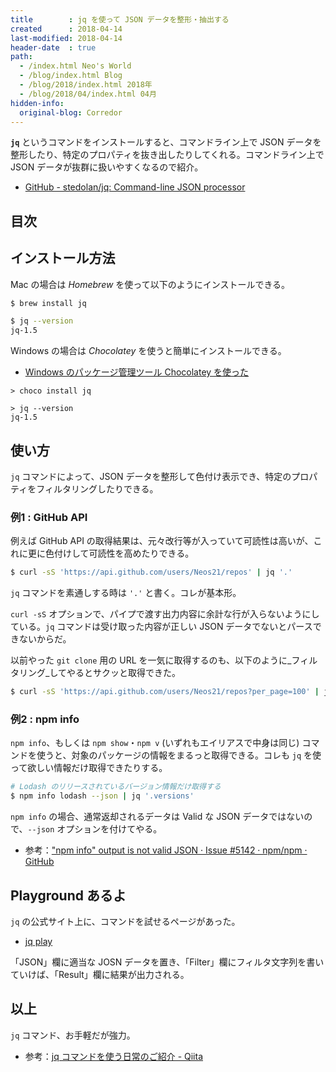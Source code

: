 ```yaml
---
title        : jq を使って JSON データを整形・抽出する
created      : 2018-04-14
last-modified: 2018-04-14
header-date  : true
path:
  - /index.html Neo's World
  - /blog/index.html Blog
  - /blog/2018/index.html 2018年
  - /blog/2018/04/index.html 04月
hidden-info:
  original-blog: Corredor
---
```


__`jq`__ というコマンドをインストールすると、コマンドライン上で JSON データを整形したり、特定のプロパティを抜き出したりしてくれる。コマンドライン上で JSON データが抜群に扱いやすくなるので紹介。

- [GitHub - stedolan/jq: Command-line JSON processor](https://github.com/stedolan/jq)

## 目次

## インストール方法

Mac の場合は _Homebrew_ を使って以下のようにインストールできる。

```bash
$ brew install jq

$ jq --version
jq-1.5
```

Windows の場合は _Chocolatey_ を使うと簡単にインストールできる。

- [Windows のパッケージ管理ツール Chocolatey を使った](/blog/2017/08/27-01.html)

```batch
> choco install jq

> jq --version
jq-1.5
```

## 使い方

`jq` コマンドによって、JSON データを整形して色付け表示でき、特定のプロパティをフィルタリングしたりできる。

### 例1 : GitHub API

例えば GitHub API の取得結果は、元々改行等が入っていて可読性は高いが、これに更に色付けして可読性を高めたりできる。

```bash
$ curl -sS 'https://api.github.com/users/Neos21/repos' | jq '.'
```

`jq` コマンドを素通しする時は `'.'` と書く。コレが基本形。

`curl -sS` オプションで、パイプで渡す出力内容に余計な行が入らないようにしている。`jq` コマンドは受け取った内容が正しい JSON データでないとパースできないからだ。

以前やった `git clone` 用の URL を一気に取得するのも、以下のように_フィルタリング_してやるとサクッと取得できた。

```bash
$ curl -sS 'https://api.github.com/users/Neos21/repos?per_page=100' | jq '.[].clone_url'
```

### 例2 : npm info

`npm info`、もしくは `npm show`・`npm v` (いずれもエイリアスで中身は同じ) コマンドを使うと、対象のパッケージの情報をまるっと取得できる。コレも `jq` を使って欲しい情報だけ取得できたりする。

```bash
# Lodash のリリースされているバージョン情報だけ取得する
$ npm info lodash --json | jq '.versions'
```

`npm info` の場合、通常返却されるデータは Valid な JSON データではないので、`--json` オプションを付けてやる。

- 参考：["npm info" output is not valid JSON · Issue #5142 · npm/npm · GitHub](https://github.com/npm/npm/issues/5142)

## Playground あるよ

`jq` の公式サイト上に、コマンドを試せるページがあった。

- [jq play](https://jqplay.org/)

「JSON」欄に適当な JOSN データを置き、「Filter」欄にフィルタ文字列を書いていけば、「Result」欄に結果が出力される。

## 以上

`jq` コマンド、お手軽だが強力。

- 参考：[jq コマンドを使う日常のご紹介 - Qiita](https://qiita.com/takeshinoda@github/items/2dec7a72930ec1f658af)
